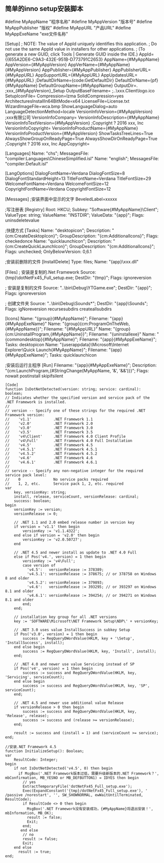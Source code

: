 ## 简单的inno setup安装脚本 

#define MyAppName "程序名称"
#define MyAppVersion "版本号"
#define MyAppPublisher "版权"
#define MyAppURL "产品URL"
#define MyAppExeName "exe文件名称"

[Setup]
; NOTE: The value of AppId uniquely identifies this application.
; Do not use the same AppId value in installers for other applications.
; (To generate a new GUID, click Tools | Generate GUID inside the IDE.)
AppId={{655A2DE6-C9A3-432E-951B-D773791C2653}
AppName={#MyAppName}
AppVersion={#MyAppVersion}
AppVerName={#MyAppName} {#MyAppVersion}
AppPublisher={#MyAppPublisher}
AppPublisherURL={#MyAppURL}
AppSupportURL={#MyAppURL}
AppUpdatesURL={#MyAppURL}
;DefaultDirName={code:GetDefaultDir}
DefaultDirName={pf}\{#MyAppName}
DefaultGroupName={#MyAppName}
OutputDir=.
;xxx_{#MyAppVersion}_Setup
OutputBaseFilename=
;..\xxx.Client\logo.ico
SetupIconFile=
Compression=lzma
SolidCompression=yes
ArchitecturesInstallIn64BitMode=x64
LicenseFile=License.txt
WizardImageFile=wca.bmp
ShowLanguageDialog=auto
LanguageDetectionMethod=locale
VersionInfoVersion={#MyAppVersion}
;xxx有限公司
VersionInfoCompany=
VersionInfoDescription={#MyAppName}
VersionInfoTextVersion={#MyAppVersion}
;Copyright ? 2016 xxx, Inc
VersionInfoCopyright=
VersionInfoProductName={#MyAppName}
VersionInfoProductVersion={#MyAppVersion}
ShowTasksTreeLines=True
AlwaysShowGroupOnReadyPage=True
AlwaysShowDirOnReadyPage=True
;Copyright ? 2016 xxx, Inc
AppCopyright=

[Languages]
Name: "chs"; MessagesFile: "compiler:Languages\ChineseSimplified.isl"
Name: "english"; MessagesFile: "compiler:Default.isl"

[LangOptions] 
DialogFontName=Verdana 
DialogFontSize=8 
DialogFontStandardHeight=13 
TitleFontName=Verdana 
TitleFontSize=29 
WelcomeFontName=Verdana 
WelcomeFontSize=12 
CopyrightFontName=Verdana 
CopyrightFontSize=12

[Messages]
;安装界面中显示的文字
BeveledLabel=xxxxx 

;写注册表
[Registry]
Root: HKCU; Subkey: "Software\{#MyAppName}\Client"; ValueType: string; ValueName: "INSTDIR"; ValueData: "{app}"; Flags: uninsdeletevalue

;快捷方式
[Tasks]
Name: "desktopicon"; Description: "{cm:CreateDesktopIcon}"; GroupDescription: "{cm:AdditionalIcons}"; Flags: checkedonce
Name: "quicklaunchicon"; Description: "{cm:CreateQuickLaunchIcon}"; GroupDescription: "{cm:AdditionalIcons}"; Flags: unchecked; OnlyBelowVersion: 0,6.1

;安装前删除的文件
[InstallDelete]
Type: files; Name: "{app}\xxx.dll"

     
[Files]
; 安装是复制的.Net Framework
Source: {tmp}\dotNetFx45_Full_setup.exe; DestDir: "{tmp}"; Flags: ignoreversion 

; 安装是复制的文件
Source: "..\bin\Debug\YTGame.exe"; DestDir: "{app}"; Flags: ignoreversion 


; 创建文件夹
Source: "..\bin\Debug\Sounds\*"; DestDir: "{app}\Sounds\"; Flags: igNoreversion recursesubdirs createallsubdirs

[Icons]
Name: "{group}\{#MyAppName}"; Filename: "{app}\{#MyAppExeName}"
Name: "{group}\{cm:ProgramOnTheWeb,{#MyAppName}}"; Filename: "{#MyAppURL}"
Name: "{group}\{cm:UninstallProgram,{#MyAppName}}"; Filename: "{uninstallexe}"
Name: "{commondesktop}\{#MyAppName}"; Filename: "{app}\{#MyAppExeName}"; Tasks: desktopicon
Name: "{userappdata}\Microsoft\Internet Explorer\Quick Launch\{#MyAppName}"; Filename: "{app}\{#MyAppExeName}"; Tasks: quicklaunchicon

;安装后运行主程序
[Run]
Filename: "{app}\{#MyAppExeName}"; Description: "{cm:LaunchProgram,{#StringChange(MyAppName, '&', '&&')}}"; Flags: nowait postinstall skipifsilent

	[Code]
	function IsDotNetDetected(version: string; service: cardinal): boolean;
	// Indicates whether the specified version and service pack of the .NET Framework is installed.
	//
	// version -- Specify one of these strings for the required .NET Framework version:
	//    'v1.1'          .NET Framework 1.1
	//    'v2.0'          .NET Framework 2.0
	//    'v3.0'          .NET Framework 3.0
	//    'v3.5'          .NET Framework 3.5
	//    'v4\Client'     .NET Framework 4.0 Client Profile
	//    'v4\Full'       .NET Framework 4.0 Full Installation
	//    'v4.5'          .NET Framework 4.5
	//    'v4.5.1'        .NET Framework 4.5.1
	//    'v4.5.2'        .NET Framework 4.5.2
	//    'v4.6'          .NET Framework 4.6
	//    'v4.6.1'        .NET Framework 4.6.1
	//
	// service -- Specify any non-negative integer for the required service pack level:
	//    0               No service packs required
	//    1, 2, etc.      Service pack 1, 2, etc. required
	var
	    key, versionKey: string;
	    install, release, serviceCount, versionRelease: cardinal;
	    success: boolean;
	begin
	    versionKey := version;
	    versionRelease := 0;
	
	    // .NET 1.1 and 2.0 embed release number in version key
	    if version = 'v1.1' then begin
	        versionKey := 'v1.1.4322';
	    end else if version = 'v2.0' then begin
	        versionKey := 'v2.0.50727';
	    end
	
	    // .NET 4.5 and newer install as update to .NET 4.0 Full
	    else if Pos('v4.', version) = 1 then begin
	        versionKey := 'v4\Full';
	        case version of
	          'v4.5':   versionRelease := 378389;
	          'v4.5.1': versionRelease := 378675; // or 378758 on Windows 8 and older
	          'v4.5.2': versionRelease := 379893;
	          'v4.6':   versionRelease := 393295; // or 393297 on Windows 8.1 and older
	          'v4.6.1': versionRelease := 394254; // or 394271 on Windows 8.1 and older
	        end;
	    end;
	
	    // installation key group for all .NET versions
	    key := 'SOFTWARE\Microsoft\NET Framework Setup\NDP\' + versionKey;
	
	    // .NET 3.0 uses value InstallSuccess in subkey Setup
	    if Pos('v3.0', version) = 1 then begin
	        success := RegQueryDWordValue(HKLM, key + '\Setup', 'InstallSuccess', install);
	    end else begin
	        success := RegQueryDWordValue(HKLM, key, 'Install', install);
	    end;
	
	    // .NET 4.0 and newer use value Servicing instead of SP
	    if Pos('v4', version) = 1 then begin
	        success := success and RegQueryDWordValue(HKLM, key, 'Servicing', serviceCount);
	    end else begin
	        success := success and RegQueryDWordValue(HKLM, key, 'SP', serviceCount);
	    end;
	
	    // .NET 4.5 and newer use additional value Release
	    if versionRelease > 0 then begin
	        success := success and RegQueryDWordValue(HKLM, key, 'Release', release);
	        success := success and (release >= versionRelease);
	    end;
	
	    result := success and (install = 1) and (serviceCount >= service);
	end;
	
	//安装.NET Framework 4.5
	function InitializeSetup(): Boolean;
	var   
	    ResultCode: Integer; 
	begin
	    if not IsDotNetDetected('v4.5', 0) then begin
	      if MsgBox('.NET Framework版本过低，需要升级新版本的.NET Framework？', mbConfirmation, MB_YESNO or MB_DEFBUTTON1) = IDYES then begin
	        // yes
	        ExtractTemporaryFile('dotNetFx45_Full_setup.exe');  
	        Exec(ExpandConstant('{tmp}/dotNetFx45_Full_setup.exe'), ' /passive /norestart', '', SW_SHOWNORMAL, ewWaitUntilTerminated, ResultCode); 
	        if ResultCode <> 0 then begin
	          MsgBox('.NET Framework没有安装成功，{#MyAppName}将退出安装！', mbInformation, MB_OK);
	          result := false;
	          Exit;
	        end;
	       end else
	        // no
	        result := false;
	        Exit;
	    end else
	      result := true;
	end;
